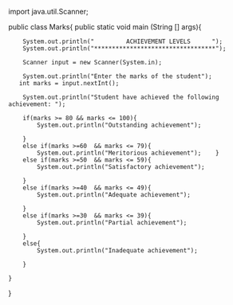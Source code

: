 import java.util.Scanner;

public class Marks{
    public static void main (String [] args){

        System.out.println("         ACHIEVEMENT LEVELS      ");
        System.out.println("**********************************");

        Scanner input = new Scanner(System.in);

        System.out.println("Enter the marks of the student");
       int marks = input.nextInt();

        System.out.println("Student have achieved the following achievement: ");

        if(marks >= 80 && marks <= 100){
            System.out.println("Outstanding achievement");

        }
        else if(marks >=60  && marks <= 79){
            System.out.println("Meritorious achievement");    }
        else if(marks >=50  && marks <= 59){
            System.out.println("Satisfactory achievement");

        }
        else if(marks >=40  && marks <= 49){
            System.out.println("Adequate achievement");

        }
        else if(marks >=30  && marks <= 39){
            System.out.println("Partial achievement");

        }
        else{
            System.out.println("Inadequate achievement");

        }

    }
}
